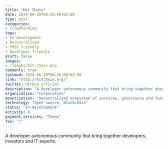 ```yaml
---
title: "Hit Chain"
date: 2020-06-20T08:20:00+02:00
type: post
categories:
- Crowdfunding
tags:
- In-development
- Decentralized
- FOSS friendly
- Developer friendly
draft: false
images:
- /images/hit-chain.png
comments: true
lastmod: 2020-06-20T08:20:00+02:00
link: "http://hitchain.org/"
twitter: HitHub_official
description: "A developer autonomous community that bring together developers, investors and IT experts. "
organization: "Corporation"
monetization: "Decentralized ecosystem of services, governance and funding"
technology: "Open source, Blockchain"
status: "In-development"
activity: 0
payment_services: "Token"
fee: "?"
---
```


A developer autonomous community that bring together developers, investors and IT experts. <!--more-->

